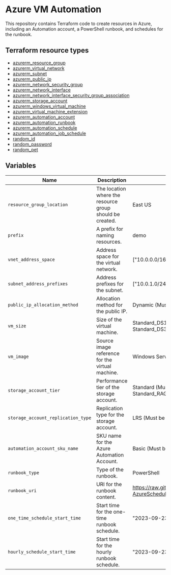 # Azure VM Automation

This repository contains Terraform code to create resources in Azure, including an Automation account, a PowerShell runbook, and schedules for the runbook.

## Terraform resource types

- [azurerm_resource_group](https://registry.terraform.io/providers/hashicorp/azurerm/latest/docs/resources/resource_group)
- [azurerm_virtual_network](https://registry.terraform.io/providers/hashicorp/azurerm/latest/docs/resources/virtual_network)
- [azurerm_subnet](https://registry.terraform.io/providers/hashicorp/azurerm/latest/docs/resources/subnet)
- [azurerm_public_ip](https://registry.terraform.io/providers/hashicorp/azurerm/latest/docs/resources/public_ip)
- [azurerm_network_security_group](https://registry.terraform.io/providers/hashicorp/azurerm/latest/docs/resources/network_security_group)
- [azurerm_network_interface](https://registry.terraform.io/providers/hashicorp/azurerm/latest/docs/resources/network_interface)
- [azurerm_network_interface_security_group_association](https://registry.terraform.io/providers/hashicorp/azurerm/latest/docs/resources/network_interface_security_group_association)
- [azurerm_storage_account](https://registry.terraform.io/providers/hashicorp/azurerm/latest/docs/resources/storage_account)
- [azurerm_windows_virtual_machine](https://registry.terraform.io/providers/hashicorp/azurerm/latest/docs/resources/windows_virtual_machine)
- [azurerm_virtual_machine_extension](https://registry.terraform.io/providers/hashicorp/azurerm/latest/docs/resources/virtual_machine_extension)
- [azurerm_automation_account](https://registry.terraform.io/providers/hashicorp/azurerm/latest/docs/resources/automation_account)
- [azurerm_automation_runbook](https://registry.terraform.io/providers/hashicorp/azurerm/latest/docs/resources/automation_runbook)
- [azurerm_automation_schedule](https://registry.terraform.io/providers/hashicorp/azurerm/latest/docs/resources/automation_schedule)
- [azurerm_automation_job_schedule](https://registry.terraform.io/providers/hashicorp/azurerm/latest/docs/resources/automation_job_schedule)
- [random_id](https://registry.terraform.io/providers/hashicorp/random/latest/docs/resources/id)
- [random_password](https://registry.terraform.io/providers/hashicorp/random/latest/docs/resources/password)
- [random_pet](https://registry.terraform.io/providers/hashicorp/random/latest/docs/resources/pet)

## Variables

| Name | Description | Default |
|-|-|-|
| `resource_group_location` | The location where the resource group should be created. | East US |
| `prefix` | A prefix for naming resources. | demo |
| `vnet_address_space` | Address space for the virtual network. | ["10.0.0.0/16"] |
| `subnet_address_prefixes` | Address prefixes for the subnet. | ["10.0.1.0/24"] |
| `public_ip_allocation_method` | Allocation method for the public IP. | Dynamic (Must be either 'Static' or 'Dynamic'.) |
| `vm_size` | Size of the virtual machine. | Standard_DS1_v2 (Must be one of the following: Standard_DS1_v2, Standard_DS2_v2, Standard_DS3_v2, Standard_DS4_v2, Standard_DS5_v2.) |
| `vm_image` | Source image reference for the virtual machine. | Windows Server 2022 |
| `storage_account_tier` | Performance tier of the storage account. | Standard (Must be one of the following: Standard, Premium, Standard_GRS, Standard_RAGRS, Premium_LRS, Premium_ZRS.) |
| `storage_account_replication_type` | Replication type for the storage account. | LRS (Must be one of the following: LRS, GRS, RAGRS, ZRS.) |
| `automation_account_sku_name` | SKU name for the Azure Automation Account. | Basic (Must be one of the following: Free, Basic, Standard.) |
| `runbook_type` | Type of the runbook. | PowerShell |
| `runbook_uri` | URI for the runbook content. | https://raw.githubusercontent.com/azureautomation/runbooks/master/Utility/ASM/Set-AzureScheduleWithRunbook.ps1 |
| `one_time_schedule_start_time` | Start time for the one-time runbook schedule. | "2023-09-23T00:00:00Z" |
| `hourly_schedule_start_time` | Start time for the hourly runbook schedule. | "2023-09-23T01:00:00Z" |
